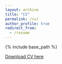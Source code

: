 ```yaml
---
layout: archive
title: "CV"
permalink: /cv/
author_profile: true
redirect_from:
  - /resume
---
```


{% include base_path %}

[Download CV here](https://hwaight.github.io/files/waight7_12_2022.pdf)
